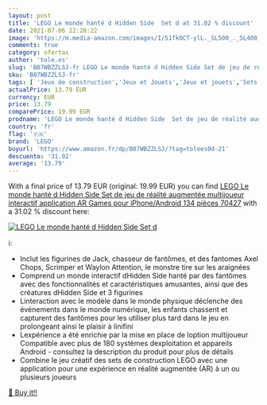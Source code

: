 ```yaml
---
layout: post
title: 'LEGO Le monde hanté d Hidden Side  Set d at 31.02 % discount'
date: 2021-07-06 22:20:22
image: 'https://m.media-amazon.com/images/I/51fkOCT-ylL._SL500_._SL400_.jpg'
comments: true
category: ofertas
author: 'tole.es'
slug: 'B07WBZZLSJ-fr LEGO Le monde hanté d Hidden Side Set de jeu de réalité...'
sku: 'B07WBZZLSJ-fr'
tags: [ 'Jeux de construction','Jeux et Jouets','Jeux et jouets','Sets de jeux de construction','lego', ]
actualPrice: 13.79 EUR
currency: EUR
price: 13.79
comparePrice: 19.99 EUR
prodname: 'LEGO Le monde hanté d Hidden Side  Set de jeu de réalité augmentée multijoueur interactif  application AR Games pour iPhone/Android  134 pièces  70427'
country: 'fr'
flag: '🇫🇷'
brand: 'LEGO'
buyurl: 'https://www.amazon.fr/dp/B07WBZZLSJ/?tag=tolees0d-21'
descuento: '31.02'
average: '13.79'
---
```


With a final price of 13.79 EUR (original: 19.99 EUR) you can find [LEGO Le monde hanté d Hidden Side  Set de jeu de réalité augmentée multijoueur interactif  application AR Games pour iPhone/Android  134 pièces  70427](https://www.amazon.fr/dp/B07WBZZLSJ/?tag=tolees0d-21) with a  31.02 % discount here:

[![LEGO Le monde hanté d Hidden Side  Set d](https://m.media-amazon.com/images/I/51fkOCT-ylL._SL500_._SL400_.jpg)](https://www.amazon.fr/dp/B07WBZZLSJ/?tag=tolees0d-21)

ℹ️:

- Inclut les figurines de Jack, chasseur de fantômes, et des fantomes Axel Chops, Scrimper et Waylon Attention, le monstre tire sur les araignées
- Comprend un monde interactif dHidden Side hanté par des fantômes avec des fonctionnalités et caractéristiques amusantes, ainsi que des créatures dHidden Side et 3 figurines
- Linteraction avec le modèle dans le monde physique déclenche des événements dans le monde numérique, les enfants chassent et capturent des fantômes pour les utiliser plus tard dans le jeu en prolongeant ainsi le plaisir à linifini
- Lexpérience a été enrichie par la mise en place de loption multijoueur Compatible avec plus de 180 systèmes dexploitation et appareils Android - consultez la description du produit pour plus de détails
- Combine le jeu créatif des sets de construction LEGO avec une application pour une expérience en réalité augmentée (AR) à un ou plusieurs joueurs

[🛒 Buy it!!](https://www.amazon.fr/dp/B07WBZZLSJ/?tag=tolees0d-21)
